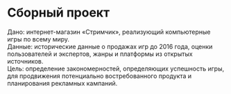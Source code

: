 # Сборный проект


Дано: интернет-магазин «Стримчик», реализующий компьютерные игры по всему миру.\
Данные: исторические данные о продажах игр до 2016 года, оценки пользователей и экспертов, жанры и платформы из открытых источников.\
Цель: определение закономерностей, определяющих успешность игры, для продвижения потенциально востребованного продукта и планирования рекламных кампаний.
